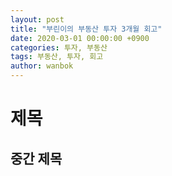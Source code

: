 ```yaml
---
layout: post
title: "부린이의 부동산 투자 3개월 회고"
date: 2020-03-01 00:00:00 +0900
categories: 투자, 부동산
tags: 부동산, 투자, 회고
author: wanbok
---
```


# 제목

## 중간 제목
